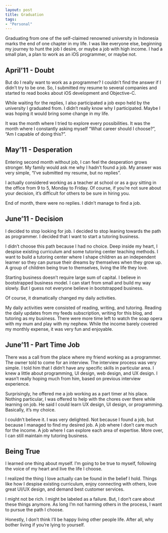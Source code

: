 ```yaml
---
layout: post
title: Graduation
tags:
- "Personal"
---
```

Graduating from one of the self-claimed renowned university in Indonesia marks the end of one chapter in my life. I was like everyone else, beginning my journey to hunt the job I desire, or maybe a job with high income. I had a small plan, a plan to work as an iOS programmer, or maybe not.

<!--more-->

## April’11 - Doubt

But do I really want to work as a programmer? I couldn’t find the answer if I didn’t try to be one. So, I submitted my resume to several companies and started to read books about iOS development and Objective-C.

While waiting for the replies, I also participated a job expo held by the university I graduated from. I didn’t really know why I participated. Maybe I was hoping it would bring some change in my life.

It was the month where I tried to explore every possibilities. It was the month where I constantly asking myself “What career should I choose?”, “Am I capable of doing this?”.

## May’11 - Desperation

Entering second month without job, I can feel the desperation grows stronger. My family would ask me why I hadn’t found a job. My answer was very simple, “I’ve submitted my resume, but no replies”.

I actually considered working as a teacher at school or as a guy sitting in the office from 9 to 5, Monday to Friday. Of course, if you’re not sure about your decision, it’s difficult for others to be sure in hiring you.

End of month, there were no replies. I didn’t manage to find a job.

## June’11 - Decision

I decided to stop looking for job. I decided to stop leaning towards the path as programmer. I decided that I want to start a tutoring business.

I didn’t choose this path because I had no choice. Deep inside my heart, I despise existing curriculum and some tutoring center teaching methods. I want to build a tutoring center where I shape children as an independent learner so they can pursue their dreams by themselves when they grow up. A group of children being true to themselves, living the life they love.

Starting business doesn’t require large sum of capital. I believe in bootstrapped business model. I can start from small and build my way slowly. But I guess not everyone believe in bootstrapped business.

Of course, it dramatically changed my daily activities.

My daily activities were consisted of reading, writing, and tutoring. Reading the daily updates from my feeds subscription, writing for this blog, and tutoring as my business. There were more time left to watch the soap opera with my mum and play with my nephew. While the income barely covered my monthly expense, it was very fun and enjoyable.

## June’11 - Part Time Job

There was a call from the place where my friend working as a programmer. The owner told to come for an interview. The interview process was very simple. I told him that I didn’t have any specific skills in particular area. I knew a little about programming, UI design, web design, and UX design. I wasn’t really hoping much from him, based on previous interview experience.

Surprisingly, he offered me a job working as a part timer at his place. Nothing particular, I was offered to help with the chores over there while learning on job. He said I could learn UX design, UI design, or programming. Basically, it’s my choice.

I couldn’t believe it. I was very delighted. Not because I found a job, but because I managed to find my desired job. A job where I don’t care much for the income. A job where I can explore each area of expertise. More over, I can still maintain my tutoring business.

## Being True

I learned one thing about myself. I’m going to be true to myself, following the voice of my heart and live the life I choose.

I realized the thing I love actually can be found in the belief I hold. Things like how I despise existing curriculum, enjoy connecting with others, love great UI/UX design, and demand best customer services.

I might not be rich. I might be labeled as a failure. But, I don’t care about these things anymore. As long I’m not harming others in the process, I want to pursue the path I choose.

Honestly, I don’t think I’ll be happy living other people life. After all, why bother living if you’re lying to yourself.
